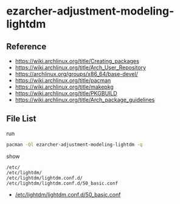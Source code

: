 
# ezarcher-adjustment-modeling-lightdm


## Reference

* https://wiki.archlinux.org/title/Creating_packages
* https://wiki.archlinux.org/title/Arch_User_Repository
* https://archlinux.org/groups/x86_64/base-devel/
* https://wiki.archlinux.org/title/pacman
* https://wiki.archlinux.org/title/makepkg
* https://wiki.archlinux.org/title/PKGBUILD
* https://wiki.archlinux.org/title/Arch_package_guidelines


## File List

run

``` sh
pacman -Ql ezarcher-adjustment-modeling-lightdm -q
```

show

```
/etc/
/etc/lightdm/
/etc/lightdm/lightdm.conf.d/
/etc/lightdm/lightdm.conf.d/50_basic.conf
```

* [/etc/lightdm/lightdm.conf.d/50_basic.conf](asset/overlay/etc/lightdm/lightdm.conf.d/50_basic.conf)
